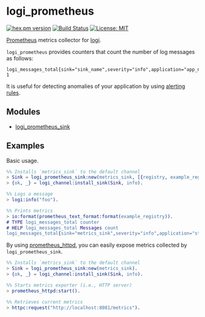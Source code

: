 logi_prometheus
================

[![hex.pm version](https://img.shields.io/hexpm/v/logi_prometheus.svg)](https://hex.pm/packages/logi_prometheus)
[![Build Status](https://travis-ci.org/sile/logi_prometheus.svg?branch=master)](https://travis-ci.org/sile/logi_prometheus)
[![License: MIT](https://img.shields.io/badge/license-MIT-blue.svg)](LICENSE)

[Prometheus][prometheus] metrics collector for [logi].

`logi_prometheus` provides counters that count the number of log messages as follows:

```
logi_messages_total{sink="sink_name",severity="info",application="app_name",module="mod_name"} 1
```

It is useful for detecting anomalies of your application by using [alerting rules].

[logi]: https://github.com/sile/logi
[prometheus]: https://prometheus.io/
[alerting rules]: https://prometheus.io/docs/alerting/rules/

Modules
--------

- [logi_prometheus_sink](https://hexdocs.pm/logi_prometheus/logi_prometheus_sink.html)

Examples
--------

Basic usage.

```erlang
%% Installs `metrics_sink` to the default channel
> Sink = logi_prometheus_sink:new(metrics_sink, [{registry, example_registry}]).
> {ok, _} = logi_channel:install_sink(Sink, info).

%% Logs a message
> logi:info("foo").

%% Prints metrics
> io:format(prometheus_text_format:format(example_registry)).
# TYPE logi_messages_total counter
# HELP logi_messages_total Messages count
logi_messages_total{sink="metrics_sink",severity="info",application="stdlib",module="erl_eval"} 1
```

By using [prometheus_httpd], you can easily expose metrics collected by `logi_prometheus_sink`.

[prometheus_httpd]: https://github.com/deadtrickster/prometheus-httpd

```erlang
%% Installs `metrics_sink` to the default channel
> Sink = logi_prometheus_sink:new(metrics_sink).
> {ok, _} = logi_channel:install_sink(Sink, info).

%% Starts metrics exporter (i.e., HTTP server)
> prometheus_httpd:start().

%% Retrieves current metrics
> httpc:request("http://localhost:8081/metrics").
```
